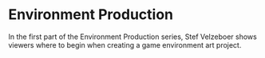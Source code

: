 # Environment Production
In the first part of the Environment Production series, Stef Velzeboer shows viewers where to begin when creating a game environment art project.
